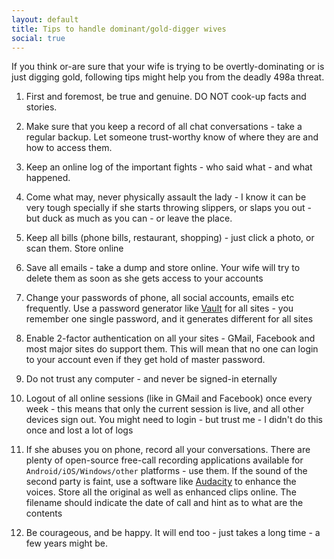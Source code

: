 ```yaml
---
layout: default
title: Tips to handle dominant/gold-digger wives
social: true
---
```


If you think or-are sure that your wife is trying to be overtly-dominating or is just digging gold, following
tips might help you from the deadly 498a threat.

1. First and foremost, be true and genuine. DO NOT cook-up facts and stories.

1. Make sure that you keep a record of all chat conversations - take a regular backup. Let someone trust-worthy
know of where they are and how to access them.

1. Keep an online log of the important fights - who said what - and what happened.

1. Come what may, never physically assault the lady - I know it can be very tough specially if she starts throwing
slippers, or slaps you out - but duck as much as you can - or leave the place.

1. Keep all bills (phone bills, restaurant, shopping) - just click a photo, or scan them. Store online

1. Save all emails - take a dump and store online. Your wife will try to delete them as soon as she gets access
to your accounts

1. Change your passwords of phone, all social accounts, emails etc frequently. Use a password generator like
<a href="https://github.com/jcoglan/vault">Vault</a> for all sites - you remember one single password, and it
generates different for all sites

1. Enable 2-factor authentication on all your sites - GMail, Facebook and most major sites do support them. This
will mean that no one can login to your account even if they get hold of master password.

1. Do not trust any computer - and never be signed-in eternally

1. Logout of all online sessions (like in GMail and Facebook) once every week - this means that only the current
session is live, and all other devices sign out. You might need to login - but trust me - I didn't do this once
and lost a lot of logs

1. If she abuses you on phone, record all your conversations. There are plenty of open-source free-call recording
applications available for `Android/iOS/Windows/other` platforms - use them. If the sound of the second party is
faint, use a software like <a href="http://audacityteam.org/">Audacity</a> to enhance the voices. Store all the
original as well as enhanced clips online. The filename should indicate the date of call and hint as to what are
the contents

1. Be courageous, and be happy. It will end too - just takes a long time - a few years might be.
